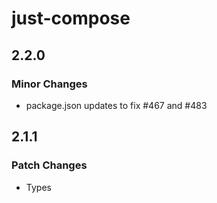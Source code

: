 # just-compose

## 2.2.0

### Minor Changes

- package.json updates to fix #467 and #483

## 2.1.1

### Patch Changes

- Types
